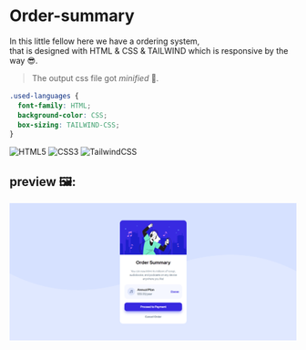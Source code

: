 # Order-summary
In this little fellow here we have a ordering system,<br> that is designed with HTML & CSS & TAILWIND which is responsive by the way 😎.
> The output css file got *minified* 🤏.
```css
.used-languages {
  font-family: HTML;
  background-color: CSS;
  box-sizing: TAILWIND-CSS;
}
```
![HTML5](https://img.shields.io/badge/html5-%23E34F26.svg?style=for-the-badge&logo=html5&logoColor=white)
![CSS3](https://img.shields.io/badge/css3-%231572B6.svg?style=for-the-badge&logo=css3&logoColor=white)
![TailwindCSS](https://img.shields.io/badge/tailwindcss-%2338B2AC.svg?style=for-the-badge&logo=tailwind-css&logoColor=white)
## preview 🖼️:
<img src='https://github.com/Ali-boorboor/order-summary/blob/master/order-summary.png'>
